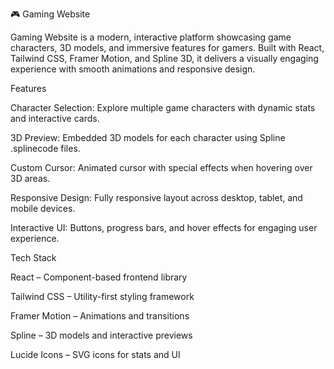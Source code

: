 🎮 Gaming Website

Gaming Website is a modern, interactive platform showcasing game characters, 3D models, and immersive features for gamers. Built with React, Tailwind CSS, Framer Motion, and Spline 3D, it delivers a visually engaging experience with smooth animations and responsive design.

Features

Character Selection: Explore multiple game characters with dynamic stats and interactive cards.

3D Preview: Embedded 3D models for each character using Spline .splinecode files.

Custom Cursor: Animated cursor with special effects when hovering over 3D areas.

Responsive Design: Fully responsive layout across desktop, tablet, and mobile devices.

Interactive UI: Buttons, progress bars, and hover effects for engaging user experience.

Tech Stack

React – Component-based frontend library

Tailwind CSS – Utility-first styling framework

Framer Motion – Animations and transitions

Spline – 3D models and interactive previews

Lucide Icons – SVG icons for stats and UI
